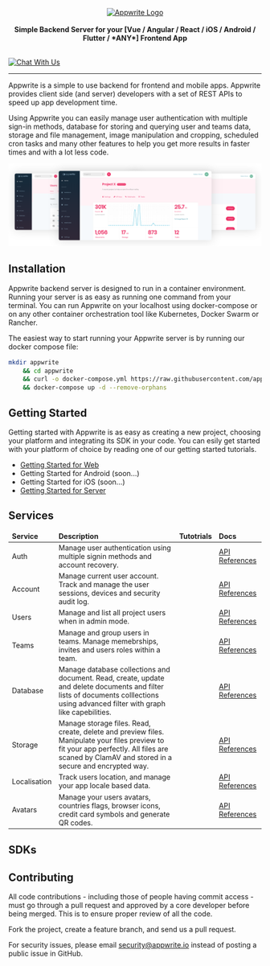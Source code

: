 <p align="center">
    <a href="https://appwrite.io" target="_blank"><img height="60" src="https://appwrite.io/v1/images/github-logo.png" alt="Appwrite Logo"></a>
    <br />
    <br />
    <b>Simple Backend Server for your [Vue / Angular / React / iOS / Android / Flutter / *ANY*] Frontend App</b>
    <br />
    <br />
</p>

[![Chat With Us](https://img.shields.io/gitter/room/appwrite/community.svg)](https://gitter.im/appwrite/community?utm_source=share-link&utm_medium=link&utm_campaign=share-link)

---

Appwrite is a simple to use backend for frontend and mobile apps. Appwrite provides client side (and server) developers with a set of REST APIs to speed up app development time.

Using Appwrite you can easily manage user authentication with multiple sign-in methods, database for storing and querying user and teams data, storage and file management, image manipulation and cropping, scheduled cron tasks and many other features to help you get more results in faster times and with a lot less code.

![Appwrite](public/images/github.png)

## Installation

Appwrite backend server is designed to run in a container environment. Running your server is as easy as running one command from your terminal. You can run Appwrite on your localhost using docker-compose or on any other container orchestration tool like Kubernetes, Docker Swarm or Rancher.

The easiest way to start running your Appwrite server is by running our docker compose file:

```bash
mkdir appwrite
    && cd appwrite
    && curl -o docker-compose.yml https://raw.githubusercontent.com/appwrite/appwrite/master/README.md
    && docker-compose up -d --remove-orphans
```

## Getting Started

Getting started with Appwrite is as easy as creating a new project, choosing your platform and integrating its SDK in your code. You can esily get started with your platform of choice by reading one of our getting started tutorials.

* [Getting Started for Web](https://appwrite.io/docs/getting-started-for-web)
* Getting Started for Android (soon...)
* Getting Started for iOS (soon...)
* [Getting Started for Server](https://appwrite.io/docs/getting-started-for-server)

## Services

<table width="100%">
  <thead>
    <tr>
        <td><b>Service</b></td>
        <td><b>Description</b></td>
        <td><b>Tutotrials</b></td>
        <td><b>Docs</b></td>
    </tr>
  </thead>
    <tbody>
        <tr>
            <td>Auth</td>
            <td>Manage user authentication using multiple signin methods and account recovery.</td>
            <td></td>
            <td><a href="https://appwrite.io/docs/auth" target="_blank">API References</a></td>
        </tr>
        <tr>
            <td>Account</td>
            <td>Manage current user account. Track and manage the user sessions, devices and security audit log.</td>
            <td></td>
            <td><a href="https://appwrite.io/docs/account" target="_blank">API References</a></td>
        </tr>
        <tr>
            <td>Users</td>
            <td>Manage and list all project users when in admin mode.</td>
            <td></td>
            <td><a href="https://appwrite.io/docs/users" target="_blank">API References</a></td>
        </tr>
        <tr>
            <td>Teams</td>
            <td>Manage and group users in teams. Manage memebrships, invites and users roles within a team.</td>
            <td></td>
            <td><a href="https://appwrite.io/docs/teams" target="_blank">API References</a></td>
        </tr>
        <tr>
            <td>Database</td>
            <td>Manage database collections and document. Read, create, update and delete documents and filter lists of documents colllections using advanced filter with graph like capebilities.</td>
            <td></td>
            <td><a href="https://appwrite.io/docs/database" target="_blank">API References</a></td>
        </tr>
        <tr>
            <td>Storage</td>
            <td>Manage storage files. Read, create, delete and preview files. Manipulate your files preview to fit your app perfectly. All files are scaned by ClamAV and stored in a secure and encrypted way.</td>
            <td></td>
            <td><a href="https://appwrite.io/docs/storage" target="_blank">API References</a></td>
        </tr>
        <tr>
            <td>Localisation</td>
            <td>Track users location, and manage your app locale based data.</td>
            <td></td>
            <td><a href="https://appwrite.io/docs/locale" target="_blank">API References</a></td>
        </tr>
        <tr>
            <td>Avatars</td>
            <td>Manage your users avatars, countries flags, browser icons, credit card symbols and generate QR codes.</td>
            <td></td>
            <td><a href="https://appwrite.io/docs/avatars" target="_blank">API References</a></td>
        </tr>
    </tbody>
</table>

## SDKs

## Contributing

All code contributions - including those of people having commit access - must go through a pull request and approved by a core developer before being merged. This is to ensure proper review of all the code.

Fork the project, create a feature branch, and send us a pull request.

For security issues, please email security@appwrite.io instead of posting a public issue in GitHub.